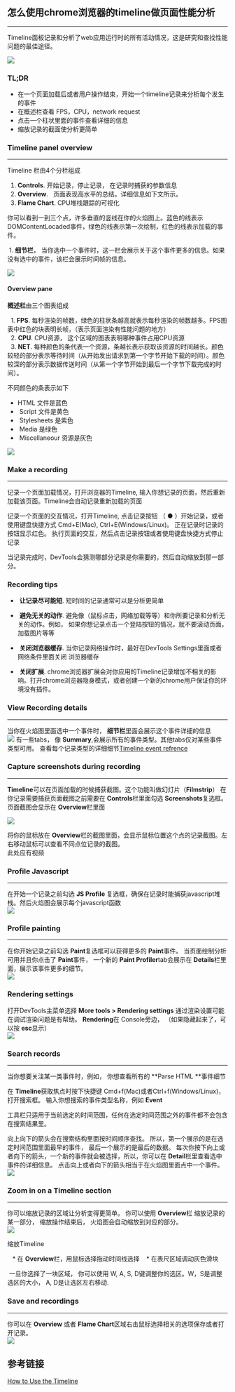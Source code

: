 ## 怎么使用chrome浏览器的timeline做页面性能分析
 * * *
Timeline面板记录和分析了web应用运行时的所有活动情况，这是研究和查找性能问题的最佳途径。

![](./img/timeline-panel.png)  

### TL;DR
*  在一个页面加载后或者用户操作结束，开始一个timeline记录来分析每个发生的事件  
*  在概述栏查看 FPS，CPU，network request  
*  点击一个柱状里面的事件查看详细的信息  
*  缩放记录的截面使分析更简单  


### Timeline panel overview
* * *
Timeline 栏由4个分栏组成  

1. **Controls**. 开始记录，停止记录， 在记录时捕获的参数信息  
2. **Overview**.   页面表现高水平的总结。详细信息如下文所示。
3. **Flame Chart**. CPU堆栈跟踪的可视化  

你可以看到一到三个点，许多垂直的竖线在你的火焰图上。蓝色的线表示DOMContentLocaded事件，绿色的线表示第一次绘制，红色的线表示加载的事件。

  1. **细节栏**， 当你选中一个事件时，这一栏会展示关于这个事件更多的信息。如果没有选中的事件，该栏会展示时间帧的信息。  
  
 ![](./img/timeline-annotated.png)  
  
 
#### Overview pane
**概述栏**由三个图表组成

   1. **FPS**. 每秒渲染的帧数，绿色的柱状条越高就表示每秒渲染的帧数越多。FPS图表中红色的块表明长帧，（表示页面渲染有性能问题的地方）  
   2. **CPU**. CPU资源， 这个区域的图表表明哪种事件占用CPU资源  
   3. **NET**. 每种颜色的条代表一个资源，条越长表示获取该资源的时间越长。颜色较轻的部分表示等待时间（从开始发出请求到第一个字节开始下载的时间）。颜色较深的部分表示数据传送时间（从第一个字节开始到最后一个字节下载完成的时间）。  
   
不同颜色的条表示如下  

*  HTML 文件是蓝色  
*  Script 文件是黄色  
*  Stylesheets 是紫色
*  Media 是绿色
*  Miscellaneour 资源是灰色

![](./img/overview-annotated.jpg)  

### Make a recording
***  
记录一个页面加载情况，打开浏览器的Timeline, 输入你想记录的页面，然后重新加载该页面。Timeline会自动记录重新加载的页面  

记录一个页面的交互情况，打开Timeline, 点击记录按钮 （ ● ）开始记录，或者使用键盘快捷方式 Cmd+E(Mac), Ctrl+E(Windows/Linux)。 正在记录时记录的按钮显示红色。 执行页面的交互，然后点击记录按钮或者使用键盘快捷方式停止记录  

当记录完成时，DevTools会猜测哪部分记录是你需要的，然后自动缩放到那一部分。


### Recording tips  
*  **让记录尽可能短**. 短时间的记录通常可以是分析更简单  

*  **避免无关的动作**. 避免像（鼠标点击，网络加载等等）和你所要记录和分析无关的动作。例如， 如果你想记录点击一个登陆按钮的情况，就不要滚动页面，加载图片等等

*  **关闭浏览器缓存**. 当你记录网络操作时，最好在DevTools Settings里面或者网络条件里面关闭 浏览器缓存

*  **关闭扩展**. chrome浏览器扩展会对你应用的Timeline记录增加不相关的影响。打开chrome浏览器隐身模式，或者创建一个新的chrome用户保证你的环境没有插件。


### View Recording details
***  
当你在火焰图里面选中一个事件时， **细节栏**里面会展示这个事件详细的信息  
![](./img/details-pane.png)
有一些tabs， 像 **Summary**,会展示所有的事件类型。其他tabs仅对某些事件类型可用。 查看每个记录类型的详细细节[Timeline event refrence](https://developers.google.com/web/tools/chrome-devtools/profile/evaluate-performance/performance-reference)   



### Capture screenshots during recording
***  
**Timeline**可以在页面加载的时候捕获截图。这个功能叫做幻灯片（**Filmstrip**） 
在你记录需要捕获页面截图之前需要在 **Controls**栏里面勾选 **Screenshots**复选框。 页面截图会显示在 **Overview**栏里面  

![](./img/timeline-filmstrip.png)  


将你的鼠标放在 **Overview**栏的截图里面，会显示鼠标位置这个点的记录截图。左右移动鼠标可以查看不同点位记录的截图。  
此处应有视频


### Profile Javascript   
***
在开始一个记录之前勾选 **JS Profile** 复选框，确保在记录时能捕获javascript堆栈。然后火焰图会展示每个javascript函数  
![](./img/js-profile.png)  



### Profile painting  
***

在你开始记录之前勾选 **Paint**复选框可以获得更多的 **Paint**事件。 当页面绘制分析可用并且你点击了 **Paint**事件， 一个新的 **Paint Profiler**tab会展示在 **Details**栏里面，展示该事件更多的细节。  
![](./img/paint-profiler.png)  



### Rendering settings  

打开DevTools主菜单选择 **More tools > Rendering settings** 通过渲染设置可能在调试渲染问题是有帮助。 **Rendering**在 Console旁边， （如果隐藏起来了，可以按 **esc**显示）  
![](./img/rendering-settings.png)  



### Search records  
***
当你想要关注某一类事件时，例如， 你想查看所有的 **Parse HTML **事件细节  

在 **Timeline**获取焦点时按下快捷键 Cmd+f(Mac)或者Ctrl+f(Windows/Linux)，打开搜索框。 输入你想搜索的事件类型名称，例如 **Event**  

工具栏只适用于当前选定的时间范围，任何在选定时间范围之外的事件都不会包含在搜索结果里。  

向上向下的箭头会在搜索结构里面按时间顺序查找。 所以，第一个展示的是在选定时间范围里面最早的事件， 最后一个展示的是最后的数据。 每次你按下向上或者向下的箭头，一个新的事件就会被选择，所以，你可以在 **Detail**栏里查看选中事件的详细信息。 点击向上或者向下的箭头相当于在火焰图里面点中一个事件。  
![](./img/find-toolbar.png)  




###  Zoom in on a Timeline section
***

你可以缩放记录的区域让分析变得更简单。 你可以使用 **Overview**栏 缩放记录的某一部分， 缩放操作结束后， 火焰图会自动缩放到对应的部分。  
![](./img/zoom.png)  

缩放Timeline  

    * 在 **Overview**栏，用鼠标选择拖动时间线选择
    * 在表尺区域调动灰色滑块  
    
    
  一旦你选择了一块区域， 你可以使用 W, A, S, D键调整你的选区。W，S是调整选区的大小， A, D是让选区左右移动.
  
  


###  Save and recordings  
***

你可以在 **Overview** 或者 **Flame Chart**区域右击鼠标选择相关的选项保存或者打开记录。  
![](./img/save-open.png)


## 参考链接  
[How to Use the Timeline](https://developers.google.com/web/tools/chrome-devtools/evaluate-performance/timeline-tool?utm_source=dcc&utm_medium=redirect&utm_campaign=2016q3)  
 
